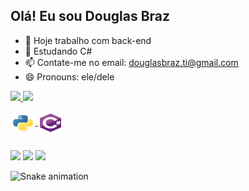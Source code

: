 ## Olá! Eu sou Douglas Braz

- 🔭 Hoje trabalho com back-end
- 🌱 Estudando C#
- 📫 Contate-me no email: douglasbraz.ti@gmail.com
- 😄 Pronouns: ele/dele

<div>
  <a href="https://github.com/SynDouglas">
  <img height="180em" src="https://github-readme-stats.vercel.app/api?username=SynDouglas&show_icons=true&theme=gruvbox&include_all_commits=true&count_private=true"/>
  <img height="180em" src="https://github-readme-stats.vercel.app/api/top-langs/?username=SynDouglas&layout=compact&langs_count=16&theme=gruvbox"/>
</div>

</div>
<div style="display: inline_block"><br>
  <img align="center" alt="Rafa-Python" height="30" width="40" src="https://raw.githubusercontent.com/devicons/devicon/master/icons/python/python-original.svg">
  <img align="center" alt="Rafa-Csharp" height="30" width="40" src="https://raw.githubusercontent.com/devicons/devicon/master/icons/csharp/csharp-original.svg">
</div>

  ##
<div>
  <a href="" target="https://www.instagram.com/douglasbraz1"><img src="https://img.shields.io/badge/-Instagram-%23E4405F?style=for-the-badge&logo=instagram&logoColor=white" target="_blank"></a>
  <a href = "mailto:douglasbraz.ti@gmail.com"><img src="https://img.shields.io/badge/-Gmail-%23333?style=for-the-badge&logo=gmail&logoColor=white" target="_blank"></a>
  <a href="www.linkedin.com/in/douglas-braz-31475637b" target="_blank"><img src="https://img.shields.io/badge/-LinkedIn-%230077B5?style=for-the-badge&logo=linkedin&logoColor=white" target="_blank"></a> 
</div>

  ![Snake animation](github.com/SynDouglas/SynDouglas/blob/output/github-contribution-grid-snake.svg)

